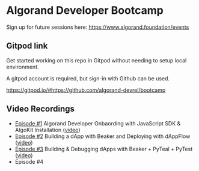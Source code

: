 # Algorand Developer Bootcamp
Sign up for future sessions here: https://www.algorand.foundation/events

## Gitpod link
Get started working on this repo in Gitpod without needing to setup local environment. 

A gitpod account is required, but sign-in with Github can be used.

https://gitpod.io/#https://github.com/algorand-devrel/bootcamp

## Video Recordings
- [Episode #1](https://youtu.be/EWvaZWOBNSA) Algorand Developer Onbaording with JavaScript SDK & AlgoKit Installation ([video](https://youtu.be/EWvaZWOBNSA))
- [Episode #2](https://youtu.be/lZmk_VdUkkQ) Building a dApp with Beaker and Deploying with dAppFlow ([video](https://youtu.be/lZmk_VdUkkQ))
- [Episode #3](https://youtu.be/2qjemCySd4g) Building & Debugging dApps with Beaker + PyTeal + PyTest ([video](https://youtu.be/2qjemCySd4g))
- Episode #4
